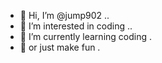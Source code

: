 - 👋 Hi, I’m @jump902 ..
- 👀 I’m interested in coding ..
- 🌱 I’m currently learning coding .
- 🌱 or just make fun .

<!---
jump902/jump902 is a ✨ special ✨ repository because its `README.md` (this file) appears on your GitHub profile.
You can click the Preview link to take a look at your changes.
--->
